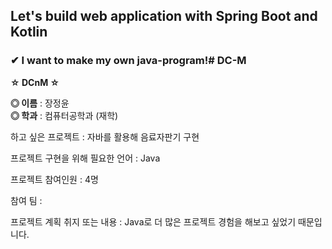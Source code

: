 ## Let's build web application with Spring Boot and Kotlin
### ✔︎ I want to make my own java-program!# DC-M

**☆ DCnM ☆**

**◎ 이름** : 장정윤<br/>
**◎ 학과** : 컴퓨터공학과 (재학)


하고 싶은 프로젝트 : 자바를 활용해 음료자판기 구현


프로젝트 구현을 위해 필요한 언어 : Java

프로젝트 참여인원 : 4명

참여 팀 : 

프로젝트 계획 취지 또는 내용 : Java로 더 많은 프로젝트 경험을 해보고 싶었기 때문입니다.

